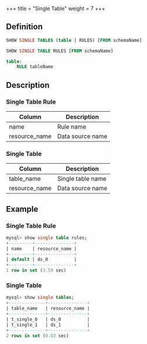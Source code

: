 +++
title = "Single Table"
weight = 7
+++

## Definition

```sql
SHOW SINGLE TABLES (table | RULES) [FROM schemaName]

SHOW SINGLE TABLE RULES [FROM schemaName]

table:
    RULE tableName
```

## Description

### Single Table Rule

| Column        | Description       |
| ------------- | ------------------|
| name          | Rule name         |
| resource_name | Data source name  |

### Single Table

| Column        | Description       |
| ------------- | ------------ |
| table_name    | Single table name  |
| resource_name | Data source name   |

## Example

### Single Table Rule

```sql
mysql> show single table rules;
+---------+---------------+
| name    | resource_name |
+---------+---------------+
| default | ds_0          |
+---------+---------------+
1 row in set (3.59 sec)
```

### Single Table

```sql
mysql> show single tables;
+--------------+---------------+
| table_name   | resource_name |
+--------------+---------------+
| t_single_0   | ds_0          |
| t_single_1   | ds_1          |
+--------------+---------------+
2 rows in set (0.02 sec)
```
